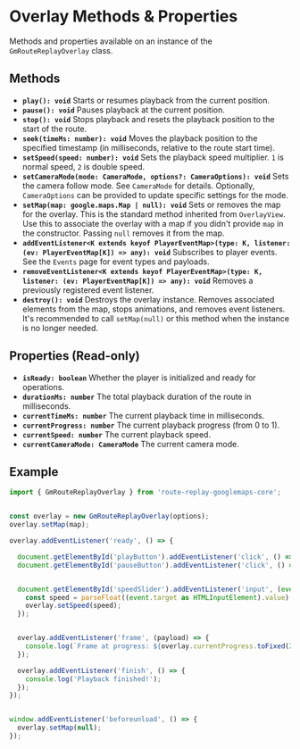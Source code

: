 # Overlay Methods & Properties

Methods and properties available on an instance of the `GmRouteReplayOverlay` class.

## Methods

*   **`play(): void`**
    Starts or resumes playback from the current position.
*   **`pause(): void`**
    Pauses playback at the current position.
*   **`stop(): void`**
    Stops playback and resets the playback position to the start of the route.
*   **`seek(timeMs: number): void`**
    Moves the playback position to the specified timestamp (in milliseconds, relative to the route start time).
*   **`setSpeed(speed: number): void`**
    Sets the playback speed multiplier. `1` is normal speed, `2` is double speed.
*   **`setCameraMode(mode: CameraMode, options?: CameraOptions): void`**
    Sets the camera follow mode. See `CameraMode` for details. Optionally, `CameraOptions` can be provided to update specific settings for the mode.
*   **`setMap(map: google.maps.Map | null): void`**
    Sets or removes the map for the overlay. This is the standard method inherited from `OverlayView`. Use this to associate the overlay with a map if you didn't provide `map` in the constructor. Passing `null` removes it from the map.
*   **`addEventListener<K extends keyof PlayerEventMap>(type: K, listener: (ev: PlayerEventMap[K]) => any): void`**
    Subscribes to player events. See the `Events` page for event types and payloads.
*   **`removeEventListener<K extends keyof PlayerEventMap>(type: K, listener: (ev: PlayerEventMap[K]) => any): void`**
    Removes a previously registered event listener.
*   **`destroy(): void`**
    Destroys the overlay instance. Removes associated elements from the map, stops animations, and removes event listeners. It's recommended to call `setMap(null)` or this method when the instance is no longer needed.

## Properties (Read-only)

*   **`isReady: boolean`**
    Whether the player is initialized and ready for operations.
*   **`durationMs: number`**
    The total playback duration of the route in milliseconds.
*   **`currentTimeMs: number`**
    The current playback time in milliseconds.
*   **`currentProgress: number`**
    The current playback progress (from 0 to 1).
*   **`currentSpeed: number`**
    The current playback speed.
*   **`currentCameraMode: CameraMode`**
    The current camera mode.

## Example

```typescript
import { GmRouteReplayOverlay } from 'route-replay-googlemaps-core';


const overlay = new GmRouteReplayOverlay(options);
overlay.setMap(map);

overlay.addEventListener('ready', () => {

  document.getElementById('playButton').addEventListener('click', () => overlay.play());
  document.getElementById('pauseButton').addEventListener('click', () => overlay.pause());


  document.getElementById('speedSlider').addEventListener('input', (event) => {
    const speed = parseFloat((event.target as HTMLInputElement).value);
    overlay.setSpeed(speed);
  });


  overlay.addEventListener('frame', (payload) => {
    console.log(`Frame at progress: ${overlay.currentProgress.toFixed(2)}`);
  });

  overlay.addEventListener('finish', () => {
    console.log('Playback finished!');
  });
});


window.addEventListener('beforeunload', () => {
  overlay.setMap(null);
});
``` 